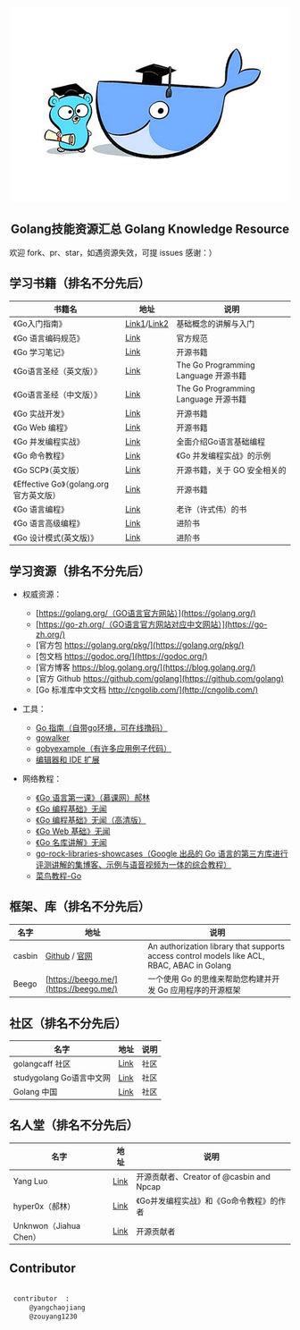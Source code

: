 
<div align="center">
    <img width="500" src="images/logo.jpg">
</div>


<h2 align="center">Golang技能资源汇总 Golang Knowledge Resource</h2>

欢迎 fork、pr、star，如遇资源失效，可提 issues 感谢：）   



## 学习书籍（排名不分先后）
书籍名 | 地址 | 说明
------------- | ------------- | -------------
《Go入门指南》 | [Link1](https://github.com/Unknwon/the-way-to-go_ZH_CN/blob/master/eBook/preface.md)/[Link2](https://golangcaff.com/docs/the-way-to-go) | 基础概念的讲解与入门
《Go 语言编码规范》 | [Link](https://golang.org/ref/spec) | 官方规范
《Go 学习笔记》 | [Link](https://github.com/qyuhen/book) | 开源书籍
《Go语言圣经（英文版）》 | [Link](http://www.gopl.io/) | The Go Programming Language 开源书籍
《Go语言圣经（中文版）》 | [Link](https://books.studygolang.com/gopl-zh/) | The Go Programming Language 开源书籍
《Go 实战开发》 | [Link](https://github.com/astaxie/go-best-practice) | 开源书籍
《Go Web 编程》 | [Link](https://github.com/astaxie/build-web-application-with-golang/blob/master/zh/preface.md) | 开源书籍
《Go 并发编程实战》 | [Link](http://www.ituring.com.cn/book/1525) | 全面介绍Go语言基础编程
《Go 命令教程》 | [Link](https://github.com/hyper0x/go_command_tutorial) | 《Go 并发编程实战》的示例
《Go SCP》（英文版） | [Link](https://checkmarx.gitbooks.io/go-scp/content/) | 开源书籍，关于 GO 安全相关的
《Effective Go》（golang.org 官方英文版） | [Link](https://golang.org/doc/effective_go.html) | 开源书籍
《Go 语言编程》 | [Link](https://www.amazon.cn/dp/B00932YRPA/ref=sr_1_1?ie=UTF8&qid=1530066540&sr=8-1&keywords=go%E8%AF%AD%E8%A8%80%E7%BC%96%E7%A8%8B) | 老许（许式伟）的书
《Go 语言高级编程》 | [Link](https://github.com/chai2010/advanced-go-programming-book) | 进阶书
《Go 设计模式(英文版)》 | [Link](https://legacy.gitbook.com/book/hxangel/go-patterns/details) | 进阶书


## 学习资源（排名不分先后）

- 权威资源：
    - [https://golang.org/（GO语言官方网站）](https://golang.org/)
    - [https://go-zh.org/（GO语言官方网站对应中文网站）](https://go-zh.org/)
    - [官方包 https://golang.org/pkg/](https://golang.org/pkg/)
    - [包文档 https://godoc.org/](https://godoc.org/)
    - [官方博客 https://blog.golang.org/](https://blog.golang.org/)
    - [官方 Github https://github.com/golang](https://github.com/golang)
    - [Go 标准库中文文档 http://cngolib.com/](http://cngolib.com/)

- 工具：
    - [Go 指南（自带go环境，可在线撸码）](https://tour.golang.org)
    - [gowalker](https://gowalker.org/)
    - [gobyexample（有许多应用例子代码）](https://gobyexample.com/)
    - [编辑器和 IDE 扩展](http://go-lang.cat-v.org/text-editors/)

- 网络教程：
    - [《Go 语言第一课》（慕课网）郝林](https://www.imooc.com/learn/345)
    - [《Go 编程基础》无闻](https://github.com/Unknwon/go-fundamental-programming)
    - [《Go 编程基础》无闻（高清版）](https://golangcaff.com/docs/go-fundamental-programming)
    - [《Go Web 基础》无闻](https://github.com/Unknwon/go-web-foundation)
    - [《Go 名库讲解》无闻](https://github.com/Unknwon/go-rock-libraries-showcases)
    - [go-rock-libraries-showcases（Google 出品的 Go 语言的第三方库进行评测讲解的集博客、示例与语音视频为一体的综合教程）](http://www.runoob.com/go/go-tutorial.html)
    - [菜鸟教程-Go](http://www.runoob.com/go/go-tutorial.html)


## 框架、库（排名不分先后）
名字 | 地址 | 说明
------------- | ------------- | -------------
casbin | [Github](https://github.com/casbin) / [官网](http://casbin.org/) | An authorization library that supports access control models like ACL, RBAC, ABAC in Golang
Beego | [https://beego.me/](https://beego.me/) | 一个使用 Go 的思维来帮助您构建并开发 Go 应用程序的开源框架


## 社区（排名不分先后）
名字 | 地址 | 说明
------------- | ------------- | -------------
golangcaff 社区 | [Link](https://golangcaff.com/) | 社区
studygolang Go语言中文网 | [Link](https://studygolang.com/) | 社区
Golang 中国 | [Link](https://golangtc.com/) | 社区


## 名人堂（排名不分先后）
名字 | 地址 | 说明
------------- | ------------- | -------------
Yang Luo  | [Link](https://github.com/hsluoyz) | 开源贡献者、Creator of @casbin and Npcap
hyper0x（郝林）  | [Link](https://github.com/hyper0x) | 《Go并发编程实战》和《Go命令教程》的作者
Unknwon（Jiahua Chen）  | [Link](https://github.com/Unknwon) | 开源贡献者



## Contributor
```

 contributor  :
     @yangchaojiang
     @zouyang1230
    
```
